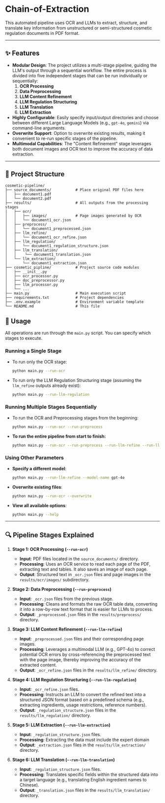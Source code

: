 # Chain-of-Extraction
This automated pipeline uses OCR and LLMs to extract, structure, and translate key information from unstructured or semi-structured cosmetic regulation documents in PDF format.

---

## ✨ Features

- **Modular Design**: The project utilizes a multi-stage pipeline, guiding the LLM's output through a sequential workflow. The entire process is divided into five independent stages that can be run individually or sequentially:
  1.  **OCR Processing**
  2.  **Data Preprocessing**
  3.  **LLM Content Refinement**
  4.  **LLM Regulation Structuring**
  5.  **LLM Translation**
  6.  **LLM Extraction**
- **Highly Configurable**: Easily specify input/output directories and choose between different Large Language Models (e.g., `gpt-4o`, `gemini`) via command-line arguments.
- **Overwrite Support**: Option to overwrite existing results, making it convenient to re-run specific stages of the pipeline.
- **Multimodal Capabilities**: The "Content Refinement" stage leverages both document images and OCR text to improve the accuracy of data extraction.

---

## 📁 Project Structure

```
cosmetic-pipeline/
├── source_documents/           # Place original PDF files here
│   ├── document1.pdf
│   └── document2.pdf
├── results/                    # All outputs from the processing stages
│   ├── ocr/
│   │   ├── images/             # Page images generated by OCR
│   │   └── document1_ocr.json
│   ├── preprocess/
│   │   └── document1_preprocessed.json
│   ├── llm_refine/
│   │   └── document1_ocr_refine.json
│   ├── llm_regulation/
│   │   └── document1_regulation_structure.json
│   ├── llm_translation/
│   │    └── document1_translation.json
│   └── llm_extraction/
│       └── document1_extraction.json
├── cosmetic_pipline/           # Project source code modules
│   ├── __init__.py
│   ├── ocr_processor.py
│   ├── doc_preprocessor.py
│   ├── llm_processor.py
│   └── ...
├── main.py                     # Main execution script
├── requirements.txt            # Project dependencies
├── .env.example                # Environment variable template
└── README.md                   # This file
```
## 🤖 Usage

All operations are run through the `main.py` script. You can specify which stages to execute.

###  Running a Single Stage

-   To run only the OCR stage:
    ```bash
    python main.py --run-ocr
    ```

-   To run only the LLM Regulation Structuring stage (assuming the `llm_refine` outputs already exist):
    ```bash
    python main.py --run-llm-regulation
    ```

### Running Multiple Stages Sequentially

-   To run the OCR and Preprocessing stages from the beginning:
    ```bash
    python main.py --run-ocr --run-preprocess
    ```

-   **To run the entire pipeline from start to finish:**
    ```bash
    python main.py --run-ocr --run-preprocess --run-llm-refine --run-llm-regulation --run-llm-translation
    ```

### Using Other Parameters

-   **Specify a different model**:
    ```bash
    python main.py --run-llm-refine --model-name gpt-4o
    ```

-   **Overwrite existing files**:
    ```bash
    python main.py --run-ocr --overwrite
    ```

-   **View all available options**:
    ```bash
    python main.py --help
    ```

---

## 🔍 Pipeline Stages Explained

1.  **Stage 1: OCR Processing (`--run-ocr`)**
    -   **Input**: PDF files located in the `source_documents/` directory.
    -   **Processing**: Uses an OCR service to read each page of the PDF, extracting text and tables. It also saves an image of each page.
    -   **Output**: Structured text in `_ocr.json` files and page images in the `results/ocr/images/` subdirectory.

2.  **Stage 2: Data Preprocessing (`--run-preprocess`)**
    -   **Input**: `_ocr.json` files from the previous stage.
    -   **Processing**: Cleans and formats the raw OCR table data, converting it into a row-by-row text format that is easier for LLMs to process.
    -   **Output**: `_preprocessed.json` files in the `results/preprocess/` directory.

3.  **Stage 3: LLM Content Refinement (`--run-llm-refine`)**
    -   **Input**: `_preprocessed.json` files and their corresponding page images.
    -   **Processing**: Leverages a multimodal LLM (e.g., GPT-4o) to correct potential OCR errors by cross-referencing the preprocessed text with the page image, thereby improving the accuracy of the extracted content.
    -   **Output**: `_ocr_refine.json` files in the `results/llm_refine/` directory.

4.  **Stage 4: LLM Regulation Structuring (`--run-llm-regulation`)**
    -   **Input**: `_ocr_refine.json` files.
    -   **Processing**: Instructs an LLM to convert the refined text into a structured JSON format based on a predefined schema (e.g., extracting ingredients, usage restrictions, reference numbers).
    -   **Output**: `_regulation_structure.json` files in the `results/llm_regulation/` directory.

5.  **Stage 5: LLM Extraction (`--run-llm-extraction`)**
    -   **Input**: `_regulation_structure.json` files.
    -   **Processing**: Extracting the data must include the expert domain 
    -   **Output**: `_extraction.json` files in the `results/llm_extraction/` directory.
5.  **Stage 6: LLM Translation (`--run-llm-translation`)**
    -   **Input**: `_regulation_structure.json` files.
    -   **Processing**: Translates specific fields within the structured data into a target language (e.g., translating English ingredient names to Chinese).
    -   **Output**: `_translation.json` files in the `results/llm_translation/` directory.
